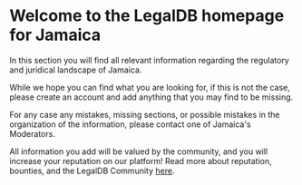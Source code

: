 <!-- TITLE: Jamaica -->
<!-- SUBTITLE: Welcome to the legalDB home of Jamaica -->

# Welcome to the LegalDB homepage for Jamaica

In this section you will find all relevant information regarding the regulatory and juridical landscape of Jamaica.

While we hope you can find what you are looking for, if this is not the case, please create an account and add anything that you may find to be missing.

For any case any mistakes, missing sections, or possible mistakes in the organization of the information, please contact one of Jamaica's Moderators.

All information you add will be valued by the community, and you will increase your reputation on our platform! Read more about reputation, bounties, and the LegalDB Community [here](http://legaldb.herokuapp.com/legaldb/community).
